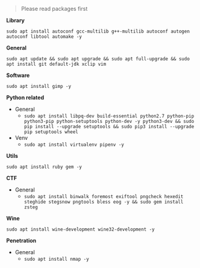 > Please read packages first

**Library**

`sudo apt install autoconf gcc-multilib g++-multilib autoconf autogen autoconf libtool automake -y`

**General**

`sudo apt update && sudo apt upgrade && sudo apt full-upgrade && sudo apt install git default-jdk xclip vim`

**Software**

`sudo apt install gimp -y`

**Python related**

  * General
    * `sudo apt install libpq-dev build-essential python2.7 python-pip python3-pip python-setuptools python-dev -y python3-dev && sudo pip install --upgrade setuptools && sudo pip3 install --upgrade pip setuptools wheel`
  * Venv
    * `sudo apt install virtualenv pipenv -y`

**Utils**

`sudo apt install ruby gem -y`

**CTF** 

  * General
    * `sudo apt install binwalk foremost exiftool pngcheck hexedit steghide stegsnow pngtools bless eog -y && sudo gem install zsteg`  

**Wine**

`sudo apt install wine-development wine32-development -y`

**Penetration**

  * General
    * `sudo apt install nmap -y`
